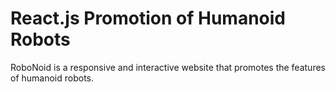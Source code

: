 # React.js Promotion of Humanoid Robots

RoboNoid is a responsive and interactive website that promotes the features of humanoid robots.

